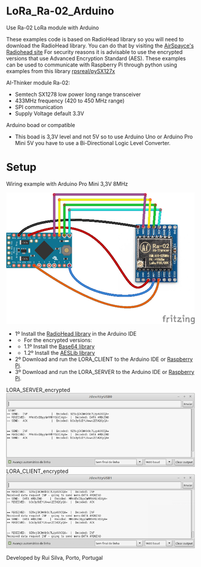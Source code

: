 # LoRa_Ra-02_Arduino
Use Ra-02 LoRa module with Arduino 

These examples code is based on RadioHead library so you will need to download the RadioHead library. 
You can do that by visiting the [AirSpayce's Radiohead site](http://www.airspayce.com/mikem/arduino/RadioHead/)
For security reasons it is advisable to use the encrypted versions that use Advanced Encryption Standard (AES).
These examples can be used to communicate with Raspberry Pi through python using examples from this library [rpsreal/pySX127x](https://github.com/rpsreal/pySX127x)

AI-Thinker module Ra-02:
 - Semtech SX1278 low power long range transceiver
 - 433MHz frequency (420 to 450 MHz range)
 - SPI communication
 - Supply Voltage default 3.3V

Arduino boad or compatible
 - This boad is 3,3V level and not 5V so to use Arduino Uno or Arduino Pro Mini 5V you have to use a Bi-Directional Logic Level Converter.

# Setup

 Wiring example with Arduino Pro Mini 3,3V 8MHz
	
 ![wiring_img](./wiring.png)
 
 
* 1º Install the [RadioHead library](http://www.airspayce.com/mikem/arduino/RadioHead/) in the Arduino IDE
* *	For the encrypted versions:
* *	1.1º Install the [Base64 library](https://github.com/adamvr/arduino-base64)
* *	1.2º Install the [AESLib library](https://github.com/DavyLandman/AESLib)
* 2º Download and run the LORA_CLIENT to the Arduino IDE or [Raspberry Pi](https://github.com/rpsreal/pySX127x).
* 3º Download and run the LORA_SERVER to the Arduino IDE or [Raspberry Pi](https://github.com/rpsreal/pySX127x).
 
 
 LORA_SERVER_encrypted
  ![serial_server_img](./serial_server.png)
 LORA_CLIENT_encrypted
  ![serial_client_img](./serial_client.png)

 
 Developed by Rui Silva, Porto, Portugal
